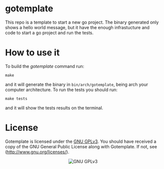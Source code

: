 # gotemplate
This repo is a template to start a new go project. The binary generated only shows a hello world message, but it have the enough infrastucture and code to start a go project and run the tests.

# How to use it

To build the *gotemplate* command run:

```
make
```

and it will generate the binary in `bin/arch/gotemplate`, being arch your computer architecture. To run the tests you should run:

```
make tests
```

and it will show the tests results on the terminal.

# License
Gotemplate is licensed under the [GNU GPLv3](https://www.gnu.org/licenses/gpl.html). You should have received a copy of the GNU General Public License along with Gotemplate. If not, see (http://www.gnu.org/licenses/).

<p align="center">
<img src="https://www.gnu.org/graphics/gplv3-127x51.png" alt="GNU GPLv3">
</p>
